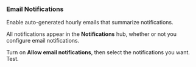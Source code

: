 ### Email Notifications

Enable auto-generated hourly emails that summarize notifications. 

All notifications appear in the **Notifications** hub, whether or not you configure email notifications.

Turn on **Allow email notifications**, then select the notifications you want. Test.

